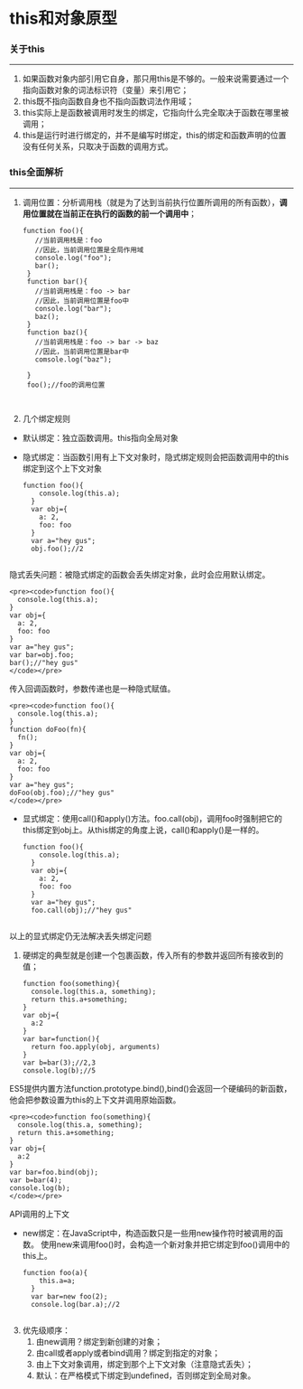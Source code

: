 this和对象原型
===
### 关于this

-----
1. 如果函数对象内部引用它自身，那只用this是不够的。一般来说需要通过一个指向函数对象的词法标识符（变量）来引用它；
2. this既不指向函数自身也不指向函数词法作用域；
3. this实际上是函数被调用时发生的绑定，它指向什么完全取决于函数在哪里被调用；
4. this是运行时进行绑定的，并不是编写时绑定，this的绑定和函数声明的位置没有任何关系，只取决于函数的调用方式。

### this全面解析

---
1. 调用位置：分析调用栈（就是为了达到当前执行位置所调用的所有函数），**调用位置就在当前正在执行的函数的前一个调用中**；

	<pre><code>function foo(){
	  //当前调用栈是：foo
	  //因此，当前调用位置是全局作用域
	  console.log("foo");
	  bar();
	}
	function bar(){
	  //当前调用栈是：foo -> bar
	  //因此，当前调用位置是foo中
	  console.log("bar");
	  baz();
	}
	function baz(){
	  //当前调用栈是：foo -> bar -> baz
	  //因此，当前调用位置是bar中
	  comsole.log("baz");
	  
	}
	foo();//foo的调用位置
	
	</code></pre>
2. 几个绑定规则
- 默认绑定：独立函数调用。this指向全局对象
- 隐式绑定：当函数引用有上下文对象时，隐式绑定规则会把函数调用中的this绑定到这个上下文对象

	<pre><code>function foo(){
	  console.log(this.a);
	}
	var obj={
	  a: 2,
	  foo: foo
	}
	var a="hey gus";
	obj.foo();//2
	</code></pre>
隐式丢失问题：被隐式绑定的函数会丢失绑定对象，此时会应用默认绑定。

	<pre><code>function foo(){
	  console.log(this.a);
	}
	var obj={
	  a: 2,
	  foo: foo
	}
	var a="hey gus";
	var bar=obj.foo;
	bar();//"hey gus"
	</code></pre>
传入回调函数时，参数传递也是一种隐式赋值。

	<pre><code>function foo(){
	  console.log(this.a);
	}
	function doFoo(fn){
	  fn();
	}
	var obj={
	  a: 2,
	  foo: foo
	}
	var a="hey gus";
	doFoo(obj.foo);//"hey gus"
	</code></pre>

- 显式绑定：使用call()和apply()方法。foo.call(obj)，调用foo时强制把它的this绑定到obj上。从this绑定的角度上说，call()和apply()是一样的。

	<pre><code>function foo(){
	  console.log(this.a);
	}
	var obj={
	  a: 2,
	  foo: foo
	}
	var a="hey gus";
	foo.call(obj);//"hey gus"
	</code></pre>
以上的显式绑定仍无法解决丢失绑定问题
 1. 硬绑定的典型就是创建一个包裹函数，传入所有的参数并返回所有接收到的值；
 
	<pre><code>function foo(something){
	  console.log(this.a, something);
	  return this.a+something;
	}
	var obj={
	  a:2
	}
	var bar=function(){
	  return foo.apply(obj, arguments)
	}
	var b=bar(3);//2,3
	console.log(b);//5
	</code></pre>
ES5提供内置方法function.prototype.bind(),bind()会返回一个硬编码的新函数，他会把参数设置为this的上下文并调用原始函数。

	<pre><code>function foo(something){
	  console.log(this.a, something);
	  return this.a+something;
	}
	var obj={
	  a:2
	}
	var bar=foo.bind(obj);
	var b=bar(4);
	console.log(b);
	</code></pre>
API调用的上下文

- new绑定：在JavaScript中，构造函数只是一些用new操作符时被调用的函数。
使用new来调用foo()时，会构造一个新对象并把它绑定到foo()调用中的this上。

	<pre><code>function foo(a){
	  this.a=a;
	}
	var bar=new foo(2);
	console.log(bar.a);//2	
	</code></pre>

3. 优先级顺序：
	1. 由new调用？绑定到新创建的对象；
	2. 由call或者apply或者bind调用？绑定到指定的对象；
	3. 由上下文对象调用，绑定到那个上下文对象（注意隐式丢失）；
	4. 默认：在严格模式下绑定到undefined，否则绑定到全局对象。